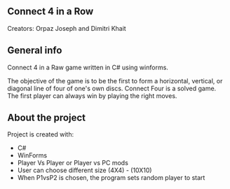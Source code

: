 ## Connect 4 in a Row

Creators: Orpaz Joseph and Dimitri Khait

## General info
Connect 4 in a Raw game written in C# using winforms.

The objective of the game is to be the first to form a horizontal, vertical, or diagonal line of four of one's own discs.
Connect Four is a solved game. The first player can always win by playing the right moves.

	
## About the project
Project is created with:
* C#
* WinForms
* Player Vs Player or Player vs PC mods
* User can choose different size (4X4) - (10X10)
* When P1vsP2 is chosen, the program sets random player to start
